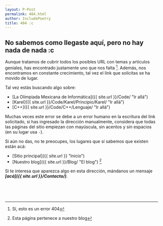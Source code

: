 ```yaml
---
layout: P-Post
permalink: 404.html
author: IncludePoetry
title: 404 :c
---
```


## No sabemos como llegaste aquí, pero no hay nada de nada :c 

Aunque tratamos de cubrir todos los posibles URL con temas y artículos geniales, has encontrado justamente uno que nos falta [^1]. Además, nos encontramos en constante crecimiento, tal vez el link que solicitas se ha movido de lugar.

Tal vez estás buscando algo sobre:

- [La Olimpiada Mexicana de Informática]({{ site.url }}/Code/ "Ir allá")
- [Karel]({{ site.url }}/Code/Karel/Principio/Karel/ "Ir allá")
- [C++]({{ site.url }}/Code/C++/Lenguaje/ "Ir allá")

Muchas veces este error se debe a un error humano en la escritura del link solicitado, si has ingresado la dirección manualmente, considera que todas las páginas del sitio empiezan con mayúscula, sin acentos y sin espacios (en su lugar usa `-`). 

Si aún no das, no te preocupes, los lugares que sí sabemos que existen están acá:

- [Sitio principal]({{ site.url }} "Inicio")
- [Nuestro blog]({{ site.url }}/Blog/ "El blog") [^2]

Si te interesa que aparezca algo en esta dirección, mándanos un mensaje ***[acá]({{ site.url }}/Contacto/)***.

&nbsp;

&nbsp;

[^1]: Sí, esto es un error 404
[^2]: Esta página pertenece a nuestro blog
